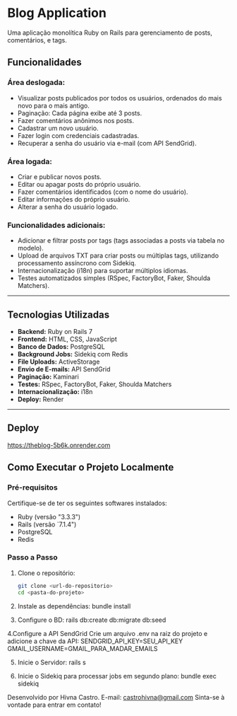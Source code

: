 # Blog Application

Uma aplicação monolítica Ruby on Rails para gerenciamento de posts, comentários, e tags.

## Funcionalidades

### Área deslogada:

- Visualizar posts publicados por todos os usuários, ordenados do mais novo para o mais antigo.
- Paginação: Cada página exibe até 3 posts.
- Fazer comentários anônimos nos posts.
- Cadastrar um novo usuário.
- Fazer login com credenciais cadastradas.
- Recuperar a senha do usuário via e-mail (com API SendGrid).

### Área logada:

- Criar e publicar novos posts.
- Editar ou apagar posts do próprio usuário.
- Fazer comentários identificados (com o nome do usuário).
- Editar informações do próprio usuário.
- Alterar a senha do usuário logado.

### Funcionalidades adicionais:

- Adicionar e filtrar posts por tags (tags associadas a posts via tabela no modelo).
- Upload de arquivos TXT para criar posts ou múltiplas tags, utilizando processamento assíncrono com Sidekiq.
- Internacionalização (i18n) para suportar múltiplos idiomas.
- Testes automatizados simples (RSpec, FactoryBot, Faker, Shoulda Matchers).

---

## Tecnologias Utilizadas

- **Backend:** Ruby on Rails 7
- **Frontend:** HTML, CSS, JavaScript
- **Banco de Dados:** PostgreSQL
- **Background Jobs:** Sidekiq com Redis
- **File Uploads:** ActiveStorage
- **Envio de E-mails:** API SendGrid
- **Paginação:** Kaminari
- **Testes:** RSpec, FactoryBot, Faker, Shoulda Matchers
- **Internacionalização:** i18n
- **Deploy:** Render

---

## Deploy

https://theblog-5b6k.onrender.com

## Como Executar o Projeto Localmente

### Pré-requisitos

Certifique-se de ter os seguintes softwares instalados:

- Ruby (versão "3.3.3")
- Rails (versão `7.1.4")
- PostgreSQL
- Redis

### Passo a Passo

1. Clone o repositório:
   ```bash
   git clone <url-do-repositorio>
   cd <pasta-do-projeto>
   ```
2. Instale as dependências:
   bundle install

3. Configure o BD:
   rails db:create db:migrate db:seed

4.Configure a API SendGrid
Crie um arquivo .env na raiz do projeto e adicione a chave da API: SENDGRID_API_KEY=SEU_API_KEY
GMAIL_USERNAME=GMAIL_PARA_MADAR_EMAILS

5. Inicie o Servidor:
   rails s

6. Inicie o Sidekiq para processar jobs em segundo plano:
   bundle exec sidekiq

Desenvolvido por Hivna Castro.
E-mail: castrohivna@gmail.com
Sinta-se à vontade para entrar em contato!
